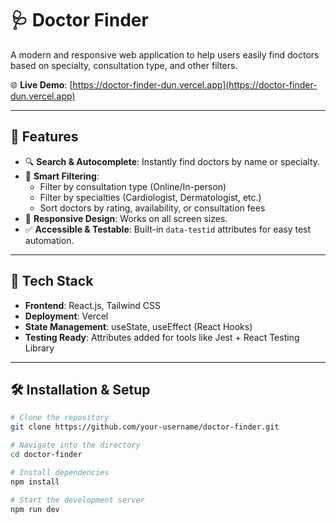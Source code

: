 # 🩺 Doctor Finder

A modern and responsive web application to help users easily find doctors based on specialty, consultation type, and other filters.

🌐 **Live Demo**: [https://doctor-finder-dun.vercel.app](https://doctor-finder-dun.vercel.app)

---

## 📌 Features

- 🔍 **Search & Autocomplete**: Instantly find doctors by name or specialty.
- 🧠 **Smart Filtering**:
  - Filter by consultation type (Online/In-person)
  - Filter by specialties (Cardiologist, Dermatologist, etc.)
  - Sort doctors by rating, availability, or consultation fees
- 📱 **Responsive Design**: Works on all screen sizes.
- ✅ **Accessible & Testable**: Built-in `data-testid` attributes for easy test automation.

---

## 🚀 Tech Stack

- **Frontend**: React.js, Tailwind CSS
- **Deployment**: Vercel
- **State Management**: useState, useEffect (React Hooks)
- **Testing Ready**: Attributes added for tools like Jest + React Testing Library

---

## 🛠 Installation & Setup

```bash
# Clone the repository
git clone https://github.com/your-username/doctor-finder.git

# Navigate into the directory
cd doctor-finder

# Install dependencies
npm install

# Start the development server
npm run dev

